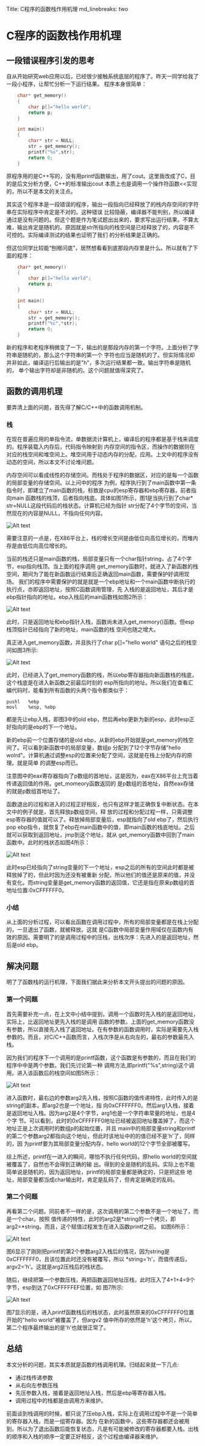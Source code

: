 Title: C程序的函数栈作用机理
md_linebreaks: two
# C程序的函数栈作用机理

## 一段错误程序引发的思考
自从开始研究web应用以后，已经很少接触系统底层的程序了。昨天一同学给我了一段小程序，让帮忙分析一下运行结果。
程序本身很简单：

```C
    char* get_memory()
    {
        char p[]="hello world";
        return p;
    }

    int main()
    {
        char* str = NULL;
        str = get_memory();
        printf("%s",str);
        return 0;
    }
```

原程序用的是C++写的，没有用printf函数输出，用了cout。这里我改成了C，目的是后文分析方便，C++的标准输出cout
本质上也是调用一个操作符函数<<实现的，所以不是本文的关注点。

其实这个程序本是一段错误的程序，输出一段指向已经释放了的栈内存空间的字符串在实际程序中肯定是不对的。这种错误
比较隐蔽，编译器不能判别，所以编译通过是没有问题的。但这个题是作为笔试题出出来的，要求写出运行结果。不算太
难，输出肯定是随机的。原因就是str所指向的栈空间是已经释放了的，内容是不可控的。实际编译测试的结果也证明了我们
的分析结果是正确的。

但这位同学比较能“刨根问底”，居然想看看到底那段内存里是什么。所以就有了下面的程序：

```C
    char* get_memory()
    {
        char p[]="hello world";
        return p;
    }

    int main()
    {
        char* str = NULL;
        str = get_memory();
        printf("%c",*str);
        return 0;
    }
```
新的程序和老程序稍微变了一下，输出的是那段内存的第一个字符。上面分析了字符串是随机的，那么这个字符串的第一个
字符也应当是随机的了。但实际情况却并非如此，编译运行后输出的是"h"，多次运行结果都一致。输出字符串是随机的，
单个输出字符却是非随机的。这个问题就值得深究了。

## 函数的调用机理
要弄清上面的问题，首先得了解C/C++中的函数调用机制。

### 栈
在现在普遍应用的单指令流，单数据流计算机上，编译后的程序都是基于栈来调度的。程序装载入内存后，代码指令映射到
内存空间的指令区，而操作的数据则在对应的栈空间和堆空间上。堆空间用于动态内存的分配，应用。上文中的程序没有动态的空间，所以本文不讨论堆问题。

内存空间可以看成线性的存储空间。而栈处于程序的数据区，对应的是每一个函数的局部变量的存储空间。以上问中的程序
为例，程序执行到了main函数中第一条指令时，即建立了main函数的栈，标致是cpu的esp寄存器和ebp寄存器，前者指向main
函数栈的栈顶，后者指向栈底。具体如图1所示，图1是当执行到了char* str=NULL这段代码后的栈状态。计算机已经为指针
str分配了4个字节的空间，当然现在的内容是NULL，不指向任何内容。

![Alt text](./images/fig_stack.svg "图1")

需要注意的一点是，在X86平台上，栈的增长空间是由低位向高位增长的，而堆内存是由低位向高位增长的。

当前的栈还只是main函数的栈，局部变量只有一个char指针string，占了4个字节，esp指向栈顶。当上面的程序调用
get_memory函数时，就进入了新函数的栈空间，期间为了能在新函数运行结束后正确返回main函数，需要保护好调用现场。
我们的程序中需要保护的就是就是一个ebp地址和一个main函数中断执行的执行点，亦即返回地址，按照C函数调用管理，先
入栈的是返回地址，其后才是ebp指针指向的地址。ebp入栈后的main函数栈如图2所示：

![Alt text](./images/fig_stack2.svg "图2")

此时，只是返回地址和ebp指针入栈，函数尚未进入get_memory()函数。但esp栈顶指针已经指向了新的地址，main函数的栈
空间也随之增大。

真正进入get_memory函数，并且执行了char p[]="hello world" 语句之后的栈空间如图3所示:

![Alt text](./images/fig_stack3.svg "图3")

此时，已经进入了get_memory函数的栈，所以ebp寄存器指向新函数栈的栈底，这个栈底是在进入新函数之前最后时刻的
esp所指向的地址。所以我们在查看汇编代码时，能看到所有函数的头两个指令都类似于：
    
    pushl   %ebp
    movl    %esp, %ebp

都是先让ebp入栈，即图3中的old ebp，然后再ebp更新为新的esp，此时esp正好指向的是ebp的下一个地址。

新的ebp前一个位置存储的是old ebp，从新的ebp开始就是get_memory的栈空间了。可以看到新函数中的局部变量，数组p
分配到了12个字节存储"hello wolrd"。计算机通过调整esp的位置来分配了空间，这就是在栈上分配内存的原理。就是简单
的调整esp而已。

注意图中的eax寄存器指向了p数组的首地址，这是因为，eax在X86平台上充当着传递返回值的作用。get_momeory函数返回的
是p数组的首地址，自然eax存储的就是p数组首地址了。

函数退出的过程和进入的过程正好相反，也只有这样才能正确恢复中断状态。在本文中的例子就是，首先释放p数组空间，释
放的过程和分配过程一样，只需调整esp寄存器的值就可以了。释放掉局部变量后，esp就指向了old ebp了，然后执行pop ebp指令，就恢复了ebp在main函数中的值，即main函数的栈底地址。之后就可以获取到返回地址，jmp到这个地址，就从
get_memory函数中回到了main函数中。此时的栈状态如图4所示：

![Alt text](./images/fig_stack4.svg "图4")

此时esp已经指向了string变量的下一个地址，esp之后的所有的空间此时都是被释放掉了的，但此时因为还没有被重新
分配，所以他们的值还是原来的值，并没有变化。而string变量是get_memory函数的返回值，它还是指在原来p数组的首
地址位置:0xCFFFFFF0。

### 小结

从上面的分析过程，可以看出函数在调用过程中，所有的局部变量都是在栈上分配的，一旦退出了函数，就被释放。这就
是C函数中局部变量作用域仅在函数内有效的原因。需要明了的是调用过程中的压栈，出栈次序：先进入的是返回地址，然
后是old ebp。

## 解决问题

明了了函数栈的运行机理，下面我们据此来分析本文开头提出的问题的原因。

### 第一个问题
首先需要补充一点，在上文中小结中提到，调用一个函数时先入栈的是返回地址，实际上，比返回地址更先入栈的是调用
函数的参数。上面的get_memory函数没有参数，所以直接先入栈了返回地址。在有参数的函数调用时，实际是需要先入栈
参数的。而且，对C/C++函数而言，入栈次序是从右向左的，最右的参数最先入栈。

因为我们的程序下一个调用的是printf函数，这个函数是有参数的，而且在我们的程序中中是两个参数。我们先讨论第一种
调用方法,即printf("%s",string)这个调用。进入该函数后的栈空间如图5所示：

![Alt text](./images/fig_stack5.svg "图5")

进入函数时，最右边的参数arg2先入栈，按照C函数的值传递特性，此时传入的是string的副本，即arg2也是一个地址，指
向0xCFFFFFF0。然后arg1入栈，接着是返回地址入栈。因为arg2是4个字节，arg1也是一个字符串常量的地址，也是4个字
节。可以看到，此时的0xCFFFFFF0地址已经被返回地址覆盖掉了，而这个地址正是上次调用时的数组p的起始位置，并且
main中的局部变量string和printf的第二个参数arg2都指向这个地址，但此时该地址中的的值已经不是'h'了，同样的，因
为printf要为其局部变量分配内存，hello world的12个字节全部被覆写。

综上所述，printf在一进入的瞬间，哪怕不执行任何代码，原hello world的空间就被覆盖了，自然也不会得到正确的输
出。得到的全是随机的乱码。实际上也不能简单说是随机的，因为返回地址，printf的局部变量都是确定的，只是把这些
地址，局部变量都当成char输出时，肯定是乱码了，但肯定是确定的乱码。

### 第二个问题

再看第二个问题。同前者不一样的是，这次调用的第二个参数不是一个地址了，而是一个char。按照
值传递的特性，此时的arg2是\*string的一个拷贝，即arg2=\*string。而且，这个赋值过程发生在进入函数printf之前。
如图6所示：

![Alt text](./images/fig_stack7.svg "图6")

图6显示了刚刚把printf的第2个参数arg2入栈后的情况，因为string是0xCFFFFFF0，且该位置此时还没有被覆写，所以
\*string='h'，而值传递后，argv2='h'。这就是arg2压栈后的栈状态。

随后，继续把第一个参数压栈，再把函数返回地址压栈，此时压入了4+1+4=9个字节，esp到达了0xCFFFFFEF位置，如
图7所示:

![Alt text](./images/fig_stack6.svg "图1")

图7显示的是，进入printf函数栈后的栈状态，此时虽然原来的0xCFFFFFF0位置开始的"hello world"被覆盖了，但argv2
值中所存的依然是'h'这个拷贝，所以，第二个程序最终输出的是'h'也就很正常了。

## 总结

本文分析的问题，其实本质就是函数的栈调用机理。归结起来就一下几点:

- 通过栈传递参数
- 从右向左参数压栈
- 先压参数入栈，接着是返回地址入栈，然后是ebp等寄存器入栈。
- 调用过程中的栈都是由调用方来维护。

前面谈到栈调用的时候，都只说了压ebp入栈，实际上在调用过程中不是一个简单的寄存器入栈，而是一组寄存器。因为
在新的函数中，这些寄存器都还会被用到，所以为了退出函数后能恢复状态，凡是有可能被修改的寄存器都要入栈。出栈
的顺序和入栈的顺序一定要正好相反，这个过程由编译器来维护。